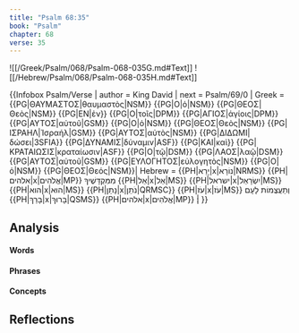 ```yaml
---
title: "Psalm 68:35"
book: "Psalm"
chapter: 68
verse: 35
---
```

![[/Greek/Psalm/068/Psalm-068-035G.md#Text]]
![[/Hebrew/Psalm/068/Psalm-068-035H.md#Text]]

{{Infobox Psalm/Verse |
  author = King David |
  next = Psalm/69/0 |
  Greek = {{PG|ΘΑΥΜΑΣΤΟΣ|θαυμαστὸς|NSM}} {{PG|Ο|ὁ|NSM}} {{PG|ΘΕΟΣ|Θεὸς|NSM}} {{PG|ΕΝ|ἐν}} {{PG|Ο|τοῖς|DPM}} {{PG|ΑΓΙΟΣ|ἁγίοις|DPM}} {{PG|ΑΥΤΟΣ|αὐτοῦ|GSM}} {{PG|Ο|ὁ|NSM}} {{PG|ΘΕΟΣ|Θεὸς|NSM}} {{PG|ΙΣΡΑΗΛ|Ἰσραήλ|GSM}} {{PG|ΑΥΤΟΣ|αὐτὸς|NSM}} {{PG|ΔΙΔΩΜΙ|δώσει|3SFIA}} {{PG|ΔΥΝΑΜΙΣ|δύναμιν|ASF}} {{PG|ΚΑΙ|καὶ}} {{PG|ΚΡΑΤΑΙΩΣΙΣ|κραταίωσιν|ASF}} {{PG|Ο|τῷ|DSM}} {{PG|ΛΑΟΣ|λαῷ|DSM}} {{PG|ΑΥΤΟΣ|αὐτοῦ|GSM}} {{PG|ΕΥΛΟΓΗΤΟΣ|εὐλογητὸς|NSM}} {{PG|Ο|ὁ|NSM}} {{PG|ΘΕΟΣ|Θεός|NSM}}|
  Hebrew = {{PH|יָרֵא|x|נוֹרָא|NRMS}} {{PH|אלהים|x|אֱלֹהִים|MP}}
מִמִּקְדָּשֶׁיךָ
{{PH|אֵל|x|אֵל|MS}} {{PH|ישראל|x|יִשְׂרָאֵל|MS}} {{PH|הוא|x|הוּא|MS}} {{PH|נָתַן|x|נֹתֵן|QRMSC}} {{PH|עֹז|x|עֹז|MS}}
וְתַעֲצֻמוֹת
לָעָם
{{PH|בָּרַךְ|x|בָּרוּךְ|QSMS}} {{PH|אלהים|x|אֱלֹהִים|MP}}
׃|
}}

## Analysis

#### Words

#### Phrases

#### Concepts

## Reflections
